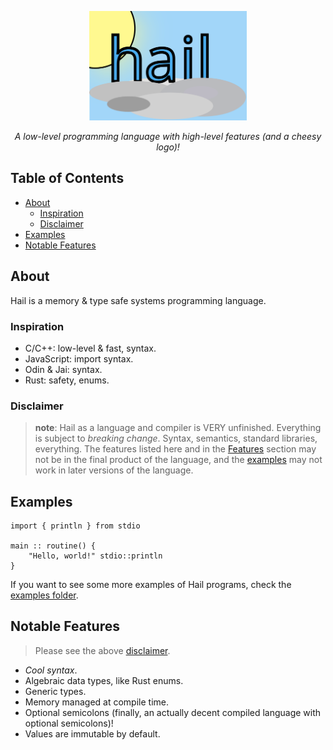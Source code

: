<p align="center">
    <img src="logo.svg" width="50%">
    <p align="center"><i>A low-level programming language with high-level features (and a cheesy logo)!</i><p>
</p>

## Table of Contents
- [About](#about)
    - [Inspiration](#inspiration)
    - [Disclaimer](#disclaimer)
- [Examples](#examples)
- [Notable Features](#notable-features)

## About
Hail is a memory & type safe systems programming language.

### Inspiration
- C/C++: low-level & fast, syntax.
- JavaScript: import syntax.
- Odin & Jai: syntax.
- Rust: safety, enums.

### Disclaimer
> **note**: Hail as a language and compiler is VERY unfinished.  Everything is subject to *breaking change*.  Syntax, semantics, standard libraries, everything.  The features listed here and in the [Features](#features) section may not be in the final product of the language, and the [examples](https://github.com/hail-lang/hail/tree/main/examples) may not work in later versions of the language.

## Examples
```hail
import { println } from stdio

main :: routine() {
    "Hello, world!" stdio::println
}
```

If you want to see some more examples of Hail programs, check the [examples folder](https://github.com/hail-lang/hail/tree/main/examples).

## Notable Features
> Please see the above [disclaimer](#disclaimer).

- *Cool syntax*.
- Algebraic data types, like Rust enums.
- Generic types.
- Memory managed at compile time.
- Optional semicolons (finally, an actually decent compiled language with optional semicolons)!
- Values are immutable by default.